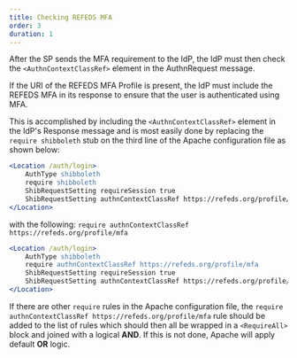 ```yaml
---
title: Checking REFEDS MFA
order: 3
duration: 1
---
```


After the SP sends the MFA requirement to the IdP, the IdP must then check the `<AuthnContextClassRef>` element in the AuthnRequest message.

If the URI of the REFEDS MFA Profile is present, the IdP must include the REFEDS MFA in its response to ensure that the user is authenticated using MFA. 

This is accomplished by including the `<AuthnContextClassRef>` element in the IdP's Response message and is most easily done by replacing the `require shibboleth` stub on the third line of the Apache configuration file as shown 
below:

```apache
<Location /auth/login>
    AuthType shibboleth 
    require shibboleth
    ShibRequestSetting requireSession true
    ShibRequestSetting authnContextClassRef https://refeds.org/profile/mfa
</Location>
```

with the following: `require authnContextClassRef https://refeds.org/profile/mfa`

```apache
<Location /auth/login>
    AuthType shibboleth 
    require authnContextClassRef https://refeds.org/profile/mfa
    ShibRequestSetting requireSession true
    ShibRequestSetting authnContextClassRef https://refeds.org/profile/mfa
</Location>
```

If there are other `require` rules in the Apache configuration file, the `require authnContextClassRef https://refeds.org/profile/mfa` rule should be added to the list of rules which should then all be wrapped 
in a `<RequireAll>` block and joined with a logical <strong>AND</strong>. If this is not done, Apache will apply default <strong>OR</strong> logic.